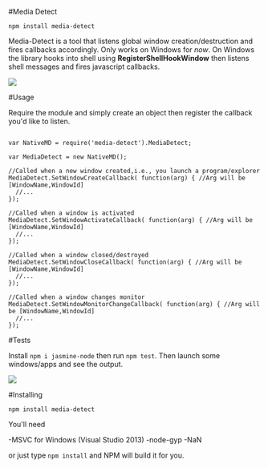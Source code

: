 #Media Detect

```npm install media-detect```


Media-Detect is a tool that listens global window creation/destruction and fires callbacks accordingly.
Only works on Windows for *now*. On Windows the library hooks into shell using **RegisterShellHookWindow** then listens shell messages and fires javascript callbacks.

![](http://i.imgur.com/L9U8OOK.png)

#Usage

Require the module and simply create an object then register the callback you'd like to listen.

```

var NativeMD = require('media-detect').MediaDetect;

var MediaDetect = new NativeMD();

//Called when a new window created,i.e., you launch a program/explorer
MediaDetect.SetWindowCreateCallback( function(arg) { //Arg will be [WindowName,WindowId]
  //...
});

//Called when a window is activated
MediaDetect.SetWindowActivateCallback( function(arg) { //Arg will be [WindowName,WindowId]
  //...
});

//Called when a window closed/destroyed
MediaDetect.SetWindowCloseCallback( function(arg) { //Arg will be [WindowName,WindowId]
  //...
});

//Called when a window changes monitor
MediaDetect.SetWindowMonitorChangeCallback( function(arg) { //Arg will be [WindowName,WindowId]
  //...
});

```

#Tests

Install ```npm i jasmine-node``` then run ```npm test```. Then launch some windows/apps and see the output.

![](http://i.imgur.com/q28a5GV.png)


#Installing

``` npm install media-detect ```

You'll need

-MSVC for Windows (Visual Studio 2013)
-node-gyp
-NaN

or just type ```npm install``` and NPM will build it for you.

